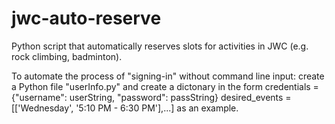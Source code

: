 # jwc-auto-reserve

Python script that automatically reserves slots for activities in JWC (e.g. rock climbing, badminton).

To automate the process of "signing-in" without command line input:
    create a Python file "userInfo.py" and create a dictonary in the form
    credentials = {"username": userString, "password": passString}
    desired_events = [['Wednesday', '5:10 PM - 6:30 PM'],...] as an example.